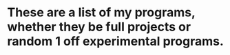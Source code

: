 # These are a list of my programs, whether they be full projects or random 1 off experimental programs.
